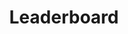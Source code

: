 ---
layout: "base"
page_title: "Kepler Scavenger Hunt"
logo_location: "../../assets/files/logos/logo.png"
styles: [
  "leaderboard"
]
scripts: [
  "leaderboard"
]
title: "Leaderboard"
---